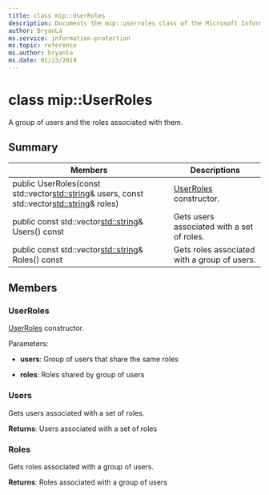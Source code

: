 ```yaml
---
title: class mip::UserRoles 
description: Documents the mip::userroles class of the Microsoft Information Protection (MIP) SDK.
author: BryanLa
ms.service: information-protection
ms.topic: reference
ms.author: bryanla
ms.date: 01/23/2019
---
```


# class mip::UserRoles 
A group of users and the roles associated with them.
  
## Summary
 Members                        | Descriptions                                
--------------------------------|---------------------------------------------
public UserRoles(const std::vector<std::string>& users, const std::vector<std::string>& roles)  |  [UserRoles](class_mip_userroles.md) constructor.
public const std::vector<std::string>& Users() const  |  Gets users associated with a set of roles.
public const std::vector<std::string>& Roles() const  |  Gets roles associated with a group of users.
  
## Members
  
### UserRoles
[UserRoles](class_mip_userroles.md) constructor.

Parameters:  
* **users**: Group of users that share the same roles 


* **roles**: Roles shared by group of users


  
### Users
Gets users associated with a set of roles.

  
**Returns**: Users associated with a set of roles
  
### Roles
Gets roles associated with a group of users.

  
**Returns**: Roles associated with a group of users